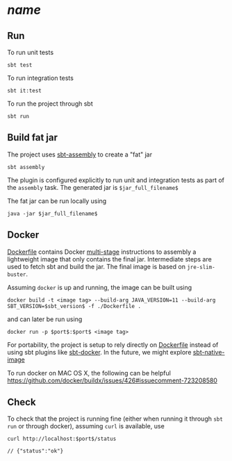 # $name$

## Run

To run unit tests
```shell
sbt test
```

To run integration tests
```shell
sbt it:test
```

To run the project through sbt
```shell
sbt run
```

## Build fat jar 

The project uses  [sbt-assembly](https://github.com/sbt/sbt-assembly) to create a "fat" jar
```
sbt assembly
```

The plugin is configured explicitly to run unit and integration tests as part of the `assembly` task. The generated jar is `$jar_full_filename$`

The fat jar can be run locally using
```
java -jar $jar_full_filename$
```

## Docker

[Dockerfile](Dockerfile) contains Docker [multi-stage](https://docs.docker.com/develop/develop-images/multistage-build/) instructions to assembly a lightweight image that only contains the final jar.
Intermediate steps are used to fetch sbt and build the jar. The final image is based on `jre-slim-buster`.

Assuming `docker` is up and running, the image can be built using
```
docker build -t <image tag> --build-arg JAVA_VERSION=11 --build-arg SBT_VERSION=$sbt_version$ -f ./Dockerfile .
```

and can later be run using
```
docker run -p $port$:$port$ <image tag>
```

For portability, the project is setup to rely directly on [Dockerfile](Dockerfile) instead of using sbt plugins like [sbt-docker](https://github.com/marcuslonnberg/sbt-docker).
In the future, we might explore [sbt-native-image](https://github.com/scalameta/sbt-native-image)

To run docker on MAC OS X, the following can be helpful https://github.com/docker/buildx/issues/426#issuecomment-723208580

## Check

To check that the project is running fine (either when running it through `sbt run` or through docker), assuming `curl` is available, use
```
curl http://localhost:$port$/status

// {"status":"ok"}
```